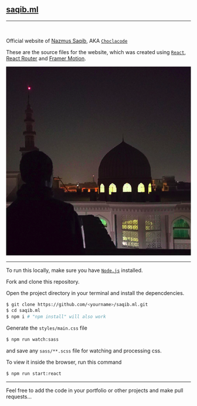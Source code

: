 ## [saqib.ml](https://saqib.ml)

---

<br>

Official website of [Nazmus Saqib](https://saqib.ml),
AKA [`Choclacode`](http://choclacode.eu.org)

These are the source files for the website, which was created using [`React`](https://reactjs.org), [React Router](https://reactrouter.com) and [Framer Motion](https://framer.com/motion).

![me](src/assets/img/meatrooftop.png)

---

To run this locally, make sure you have [`Node.js`](https://nodejs.org) installed.

Fork and clone this repository.

Open the project directory in your terminal and install the depencdencies.

```bash
$ git clone https://github.com/<yourname>/saqib.ml.git
$ cd saqib.ml
$ npm i # "npm install" will also work
```

Generate the `styles/main.css` file
```bash
$ npm run watch:sass
```
and save any `sass/**.scss` file for watching and processing css.

To view it inside the browser, run this command
```bash
$ npm run start:react
```

---

Feel free to add the code in your portfolio or other projects and make pull requests...
